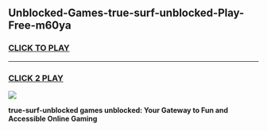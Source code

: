 
## Unblocked-Games-true-surf-unblocked-Play-Free-m60ya
<h3>
<a href="https://premium76.site?title=true-surf-unblocked&ref=17A">CLICK TO PLAY</a></h3>
<hr>

<h3>
<a href="https://premium76.site?title=true-surf-unblocked&ref=17A">CLICK 2 PLAY</a>
  
</h3>

<a href="https://premium76.site?title=true-surf-unblocked&ref=17A"><img src="https://clearcache.store/games.png"></a>


**true-surf-unblocked games unblocked: Your Gateway to Fun and Accessible Online Gaming**
